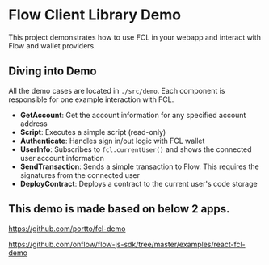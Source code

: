 # Flow Client Library Demo
This project demonstrates how to use FCL in your webapp and interact with Flow and wallet providers.

## Diving into Demo
All the demo cases are located in `./src/demo`. Each component is responsible for one example interaction with FCL.

- **GetAccount**: Get the account information for any specified account address
- **Script**: Executes a simple script (read-only)
- **Authenticate**: Handles sign in/out logic with FCL wallet
- **UserInfo**: Subscribes to `fcl.currentUser()` and shows the connected user account information
- **SendTransaction**: Sends a simple transaction to Flow. This requires the signatures from the connected user
- **DeployContract**: Deploys a contract to the current user's code storage

## This demo is made based on below 2 apps.
https://github.com/portto/fcl-demo
  
https://github.com/onflow/flow-js-sdk/tree/master/examples/react-fcl-demo
